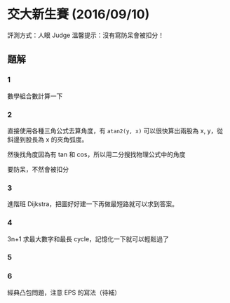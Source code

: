 # 交大新生賽 (2016/09/10)

評測方式：人眼 Judge
溫馨提示：沒有寫防呆會被扣分！

## 題解

### 1

數學組合數計算一下

### 2

直接使用各種三角公式去算角度，有 `atan2(y, x)` 可以很快算出兩股為 x, y，從斜邊到股長為 x 的夾角弧度。

然後找角度因為有 tan 和 cos，所以用二分搜找物理公式中的角度

要防呆，不然會被扣分

### 3

進階班 Dijkstra，把圖好好建一下再做最短路就可以求到答案。

### 4

3n+1 求最大數字和最長 cycle，記憶化一下就可以輕鬆過了

### 5

### 6

經典凸包問題，注意 EPS 的寫法（待補）
